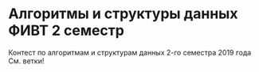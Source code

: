 # Алгоритмы и структуры данных ФИВТ 2 семестр
Контест по алгоритмам и структурам данных 2-го семестра 2019 года  
См. ветки!
